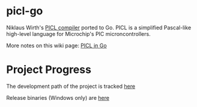 # picl-go
Niklaus Wirth's [PICL compiler](https://www.inf.ethz.ch/personal/wirth/PICL/index.html) ported to Go. PICL is a simplified Pascal-like high-level language for Microchip's PIC microncontrollers. 

More notes on this wiki page: [PICL in Go](https://github.com/tschaer/picl-go/wiki/PICL-in-Go)

# Project Progress

The development path of the project is tracked [here](https://github.com/tschaer/picl-go/wiki/Progress)

Release binaries (Windows only) are [here](https://github.com/tschaer/picl-go/releases)
